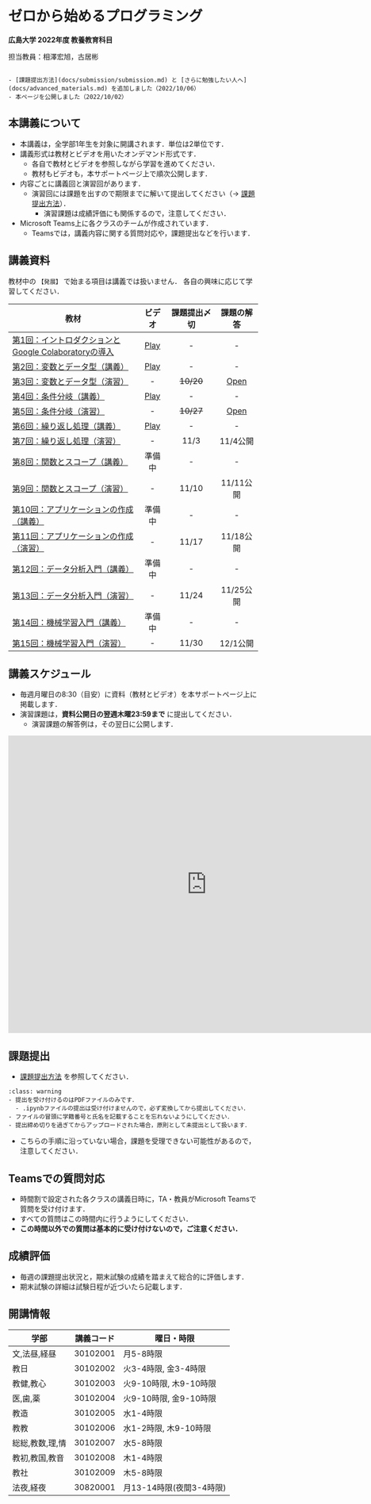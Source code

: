 # ゼロから始めるプログラミング

**広島大学 2022年度 教養教育科目**

担当教員：相澤宏旭，古居彬

````{card} お知らせ

- [課題提出方法](docs/submission/submission.md) と [さらに勉強したい人へ](docs/advanced_materials.md) を追加しました（2022/10/06）
- 本ページを公開しました（2022/10/02）

````

## 本講義について

- 本講義は，全学部1年生を対象に開講されます．単位は2単位です．
- 講義形式は教材とビデオを用いたオンデマンド形式です．
  - 各自で教材とビデオを参照しながら学習を進めてください．
  - 教材もビデオも，本サポートページ上で順次公開します．
- 内容ごとに講義回と演習回があります．
  - 演習回には課題を出すので期限までに解いて提出してください（→ [課題提出方法](docs/submission/submission.md)）．
    - 演習課題は成績評価にも関係するので，注意してください．
- Microsoft Teams上に各クラスのチームが作成されています．
  - Teamsでは，講義内容に関する質問対応や，課題提出などを行います．

## 講義資料

教材中の `【発展】` で始まる項目は講義では扱いません．
各自の興味に応じて学習してください．

| 教材 | ビデオ | 課題提出〆切 | 課題の解答 |
| ---- | :----: | :----: | :----: |
| [第1回：イントロダクションと<br>Google Colaboratoryの導入](docs/01/introduction_and_setup.ipynb) | [Play](https://web.microsoftstream.com/video/69469261-20b5-401d-84b4-d1476dc7e1ca) | - | - |
| [第2回：変数とデータ型（講義）](docs/02/variables_and_data_types.ipynb) | [Play](https://web.microsoftstream.com/video/ccbda2e7-5c19-4b83-a2c5-640f7268016d) | - | - |
| [第3回：変数とデータ型（演習）](docs/03/exercise_variables_and_data_types.ipynb)  | - | <del>10/20</del> | [Open](docs/03_ans/answer_variables_and_data_types.ipynb) |
| [第4回：条件分岐（講義）](docs/04/conditional_branch.ipynb) | [Play](https://web.microsoftstream.com/video/ea304ce1-d621-401d-9218-77ca8a5f02f1) | - | - |
| [第5回：条件分岐（演習）](docs/05/exercise_conditional_branch.ipynb) | - | <del>10/27</del> | [Open](docs/05_ans/answer_conditional_branch.ipynb) |
| [第6回：繰り返し処理（講義）](docs/06/loops.ipynb) | [Play](https://web.microsoftstream.com/video/98820113-4ad5-434d-8530-4bf93a934668) | - | - |
| [第7回：繰り返し処理（演習）](docs/07/exercise_loops.ipynb)  | - | 11/3 | 11/4公開 |
| [第8回：関数とスコープ（講義）](docs/08/functions_and_scope.ipynb) | 準備中 | - | - |
| [第9回：関数とスコープ（演習）](docs/09/exercise_functions_and_scope.ipynb) |- | 11/10 | 11/11公開 |
| [第10回：アプリケーションの作成（講義）](docs/10/application.ipynb) | 準備中 | - | - |
| [第11回：アプリケーションの作成（演習）](docs/11/exercise_application.ipynb)  | - | 11/17 | 11/18公開 |
| [第12回：データ分析入門（講義）](docs/12/introduction_to_data_analysis.ipynb) | 準備中 | - | - |
| [第13回：データ分析入門（演習）](docs/13/exercise_introduction_to_data_analysis.ipynb)  | - | 11/24 | 11/25公開 |
| [第14回：機械学習入門（講義）](docs/14/introduction_to_machine_learning.ipynb) | 準備中 | - | - |
| [第15回：機械学習入門（演習）](docs/15/exercise_introduction_to_machine_learning.ipynb)  | - | 11/30 | 12/1公開 |

## 講義スケジュール

- 毎週月曜日の8:30（目安）に資料（教材とビデオ）を本サポートページ上に掲載します．
- 演習課題は，**資料公開日の翌週木曜23:59まで** に提出してください．
  - 演習課題の解答例は，その翌日に公開します．

<iframe src="https://calendar.google.com/calendar/embed?src=f9c1b4db53a6ed281396ac84e9e2ba925b9fa0f7c325a7c62d49d29b4d624049%40group.calendar.google.com&ctz=Asia%2FTokyo" style="border: 0" width="800" height="600" frameborder="0" scrolling="no"></iframe>


## 課題提出

- [課題提出方法](docs/submission/submission.md) を参照してください．

`````{admonition} 課題提出時の注意
:class: warning
- 提出を受け付けるのはPDFファイルのみです．
  - .ipynbファイルの提出は受け付けませんので，必ず変換してから提出してください．
- ファイルの冒頭に学籍番号と氏名を記載することを忘れないようにしてください．
- 提出締め切りを過ぎてからアップロードされた場合，原則として未提出として扱います．
`````

- こちらの手順に沿っていない場合，課題を受理できない可能性があるので，注意してください．


## Teamsでの質問対応

- 時間割で設定された各クラスの講義日時に，TA・教員がMicrosoft Teamsで質問を受け付けます．
- すべての質問はこの時間内に行うようにしてください．
- **この時間以外での質問は基本的に受け付けないので，ご注意ください．**


## 成績評価

- 毎週の課題提出状況と，期末試験の成績を踏まえて総合的に評価します．
- 期末試験の詳細は試験日程が近づいたら記載します．


## 開講情報

| 学部 | 講義コード | 曜日・時限 |
| ---- | ---- | ---- |
| 文,法昼,経昼 |  30102001 | 月5-8時限 |
| 教日 |  30102002 | 火3-4時限, 金3-4時限 |
| 教健,教心 |  30102003 | 火9-10時限, 木9-10時限 |
| 医,歯,薬 |  30102004 | 火9-10時限, 金9-10時限 |
| 教造 |  30102005 | 水1-4時限 |
| 教教 |  30102006 | 水1-2時限, 木9-10時限 |
| 総総,教数,理,情 |  30102007 | 水5-8時限 |
| 教初,教国,教音 |  30102008 | 木1-4時限 |
| 教社 |  30102009 | 木5-8時限 |
| 法夜,経夜 |  30820001 | 月13-14時限(夜間3-4時限) |
